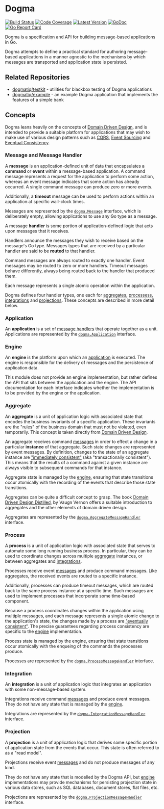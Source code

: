 # Dogma

[![Build Status](http://img.shields.io/travis/com/dogmatiq/dogma/master.svg)](https://travis-ci.com/dogmatiq/dogma)
[![Code Coverage](https://img.shields.io/codecov/c/github/dogmatiq/dogma/master.svg)](https://codecov.io/github/dogmatiq/dogma)
[![Latest Version](https://img.shields.io/github/tag/dogmatiq/dogma.svg?label=semver)](https://semver.org)
[![GoDoc](https://godoc.org/github.com/dogmatiq/dogma?status.svg)](https://godoc.org/github.com/dogmatiq/dogma)
[![Go Report Card](https://goreportcard.com/badge/github.com/dogmatiq/dogma)](https://goreportcard.com/report/github.com/dogmatiq/dogma)


Dogma is a specification and API for building message-based applications in Go.

Dogma attempts to define a practical standard for authoring message-based
applications in a manner agnostic to the mechanisms by which messages are
transported and application state is persisted.

## Related Repositories

- [dogmatiq/testkit] - utilities for blackbox testing of Dogma applications
- [dogmatiq/example] - an example Dogma application that implements the features of a simple bank

## Concepts

Dogma leans heavily on the concepts of [Domain Driven Design], and is intended
to provide a suitable platform for applications that may wish to make use of
various design patterns such as [CQRS], [Event Sourcing] and [Eventual Consistency].

### Message and Message Handler

A **message** is an application-defined unit of data that encapsulates a
**command** or **event** within a message-based application. A command message
represents a request for the application to perform some action, whereas an
event message indicates that some action has already occurred. A single command
message can produce zero or more events.

Additionally, a **timeout** message can be used to perform actions within an
application at specific wall-clock times.

Messages are represented by the [`dogma.Message`](message.go) interface, which
is deliberately empty, allowing applications to use any Go type as a message.

A message **handler** is some portion of application-defined logic that acts
upon messages that it receives.

Handlers announce the messages they wish to receive based on the message's Go
type. Messages types that are received by a particular handler are said to be
**routed** to that handler.

Command messages are always routed to exactly one handler. Event messages may
be routed to zero or more handlers. Timeout messages behave differently, always
being routed back to the handler that produced them.

Each message represents a single atomic operation within the application.

Dogma defines four handler types, one each for [aggregates](#aggregate),
[processess](#process), [integrations](#integration) and
[projections](#projection). These concepts are described in more detail
below.

### Application

An **application** is a set of [message handlers](#message-and-message-handler)
that operate together as a unit. Applications are represented by the
[`dogma.Application`] interface.

### Engine

An **engine** is the platform upon which an [application](#application) is
executed. The engine is responsible for the delivery of messages and the
persistence of application data.

This module does not provide an engine implementation, but rather defines the
API that sits between the application and the engine. The API documentation for
each interface indicates whether the implementation is to be provided by the
engine or the application.

### Aggregate

An **aggregate** is a unit of application logic with associated state that
encodes the business invariants of a specific application. These invariants are
the "rules" of the business domain that must not be violated, even temporarily.
This concept is taken directly from [Domain Driven Design].

An aggregate receives command [messages](#message-and-message-handler) in order
to effect a change in a particular **instance** of that aggregate. Such state
changes are represented by event messages. By definition, changes to the state
of an aggregate instance are ["immediately consistent"][Immediate Consistency]
(aka "transactionally consistent"). This means that the results of a command
against a given instance are always visible to subsequent commands for that
instance.

Aggregate state is managed by the [engine](#engine), ensuring that state
transitions occur atomically with the recording of the events that describe
those state
transitions.

Aggregates can be quite a difficult concept to grasp. The book [Domain Driven
Design Distilled], by Vaugn Vernon offers a suitable introduction to aggregates
and the other elements of domain driven design.

Aggregates are represented by the [`dogma.AggregateMessageHandler`] interface.

### Process

A **process** is a unit of application logic with associated state that serves
to automate some long running business process. In particular, they can be used
to coordinate changes across multiple [aggregate](#aggregate) instances, or
between aggregates and [integrations](#integration).

Processes receive event [messages](#message-and-message-handler) and produce
command messages. Like aggregates, the received events are routed to a specific
instance.

Additionally, processes can produce timeout messages, which are routed back to
the same process instance at a specific time. Such messages are used to
implement processes that incorporate some time-based component.

Because a process coordinates changes within the application using multiple
messages, and each message represents a single atomic change to the application's
state, the changes made by a process are ["eventually consistent"][Eventual Consistency].
The precise guarantees regarding process consistency are specific to the [engine](#Engine) implementation.

Process state is managed by the engine, ensuring that state transitions occur
atomically with the enqueing of the commands the processes produce.

Processes are represented by the [`dogma.ProcessMessageHandler`] interface.

### Integration

An **integration** is a unit of application logic that integrates an
application with some non-message-based system.

Integrations receive command [messages](#message-and-message-handler) and
produce event messages. They do not have any state that is managed by the
[engine](#Engine).

Integrations are represented by the [`dogma.IntegrationMessageHandler`] interface.

### Projection

A **projection** is a unit of application logic that derives some specific
portion of application state from the events that occur. This state is often
referred to as a "read model".

Projections receive event [messages](#message-and-message-handler) and do not
produce messages of any kind.

They do not have any state that is modelled by the Dogma API, but [engine](#Engine)
implementations may provide mechanisms for persisting projection state in
various data stores, such as SQL databases, document stores, flat files, etc.

Projections are represented by the [`dogma.ProjectionMessageHandler`] interface.

<!-- references -->
[Domain Driven Design]: https://en.wikipedia.org/wiki/Domain-driven_design
[Domain Driven Design Distilled]: https://www.amazon.com/Domain-Driven-Design-Distilled-Vaughn-Vernon/dp/0134434420
[CQRS]: https://martinfowler.com/bliki/CQRS.html
[Event Sourcing]: https://martinfowler.com/eaaDev/EventSourcing.html
[Immediate Consistency]: http://www.informit.com/articles/article.aspx?p=2020371&seqNum=2
[Eventual Consistency]: https://en.wikipedia.org/wiki/Eventual_consistency
[API documentation]: https://godoc.org/github.com/dogmatiq/dogma
[RFC 2119]: https://tools.ietf.org/html/rfc2119

[dogmatiq/testkit]: https://github.com/dogmatiq/testkit
[dogmatiq/example]: https://github.com/dogmatiq/example

[`dogma.Application`]: https://godoc.org/github.com/dogmatiq/dogma#Application
[`dogma.AggregateMessageHandler`]: https://godoc.org/github.com/dogmatiq/dogma#AggregateMessageHandler
[`dogma.ProcessMessageHandler`]: https://godoc.org/github.com/dogmatiq/dogma#ProcessMessageHandler
[`dogma.IntegrationMessageHandler`]: https://godoc.org/github.com/dogmatiq/dogma#IntegrationMessageHandler
[`dogma.ProjectionMessageHandler`]: https://godoc.org/github.com/dogmatiq/dogma#ProjectionMessageHandler
